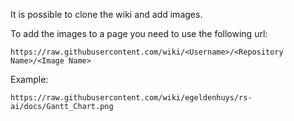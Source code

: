 It is possible to clone the wiki and add images.
 
To add the images to a page you need to use the following url:

`https://raw.githubusercontent.com/wiki/<Username>/<Repository Name>/<Image Name>`
 
Example:

`https://raw.githubusercontent.com/wiki/egeldenhuys/rs-ai/docs/Gantt_Chart.png`